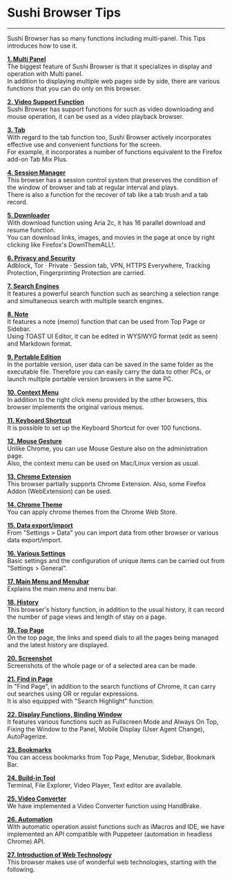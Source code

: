 # Sushi Browser Tips  

*****

Sushi Browser has so many functions including multi-panel.
This Tips introduces how to use it.

[**1. Multi Panel**](multi-panel.md)  
The biggest feature of Sushi Browser is that it specializes in display and operation with Multi panel.  
In addition to displaying multiple web pages side by side, there are various functions that you can do only on this browser.

[**2. Video Support Function**](video.md)  
Sushi Browser has support functions for such as video downloading and mouse operation,
it can be used as a video playback browser.  

[**3. Tab**](tab.md)  
With regard to the tab function too, Sushi Browser actively incorporates effective use and convenient functions for the screen.   
For example, it incorporates a number of functions equivalent to the Firefox add-on Tab Mix Plus.  

[**4. Session Manager**](session-manager.md)  
This browser has a session control system that preserves the condition of the window of browser and tab at regular interval and plays.  
There is also a function for the recover of tab like a tab trush and a tab record.  

[**5. Downloader**](downloader.md)  
With download function using Aria 2c, it has 16 parallel download and resume function.  
You can download links, images, and movies in the page at once by right clicking like Firefox's DownThemALL!. 

[**6. Privacy and Security**](privacy-and-security.md)  
Adblock, Tor · Private · Session tab, VPN, HTTPS Everywhere, Tracking Protection, Fingerprinting Protection are carried.  

[**7. Search Engines**](search-engine.md)  
It features a powerful search function such as searching a selection range and simultaneous search with multiple search engines.  

[**8. Note**](note.md)  
It features a note (memo) function that can be used from Top Page or Sidebar.  
Using TOAST UI Editor, it can be edited in WYSIWYG format (edit as seen) and Markdown format.

[**9. Portable Edition**](portable-edtion.md)  
In the portable version, user data can be saved in the same folder as the executable file.
Therefore you can easily carry the data to other PCs, or launch multiple portable version browsers in the same PC.  

[**10. Context Menu**](context-menu.md)  
In addition to the right click menu provided by the other browsers, this browser implements the original various menus.

[**11. Keyboard Shortcut**](keyboard-shortcuts.md)  
It is possible to set up the Keyboard Shortcut for over 100 functions.

[**12. Mouse Gesture**](mouse-gesture.md)  
Unlike Chrome, you can use Mouse Gesture also on the administration page.   
Also, the context menu can be used on Mac/Linux version as usual.

[**13. Chrome Extension**](chrome-extension.md)  
This browser partially supports Chrome Extension. Also, some Firefox Addon (WebExtension) can be used.  

[**14. Chrome Theme**](chrome-theme.md)  
You can apply chrome themes from the Chrome Web Store.

[**15. Data export/import**](data-export-and-import.md)  
From "Settings > Data" you can import data from other browser or various data export/import.

[**16. Various Settings**](various-settings.md)  
Basic settings and the configuration of unique items can be carried out from "Settings > General". 

[**17. Main Menu and Menubar**](menu-and-bar.md)  
Explains the main menu and menu bar. 

[**18. History**](history.md)  
This browser's history function, in addition to the usual history, it can record the number of page views and length of stay on a page.

[**19. Top Page**](top-page.md)  
On the top page, the links and speed dials to all the pages being managed and the latest history are displayed.

[**20. Screenshot**](screenshot.md)  
Screenshots of the whole page or of a selected area can be made.

[**21. Find in Page**](find-in-page.md)  
In "Find Page", in addition to the search functions of Chrome, it can carry out searches using OR or regular expressions.   
It is also equipped with "Search Highlight" function. 

[**22. Display Functions, Binding Window**](display-switching-and-bind-window.md)    
It features various functions such as Fullscreen Mode and Always On Top, Fixing the Window to the Panel, Mobile Display (User Agent Change), AutoPagerize.

[**23. Bookmarks**](bookmarks.md)  
You can access bookmarks from Top Page, Menubar, Sidebar, Bookmark Bar.

[**24. Build-in Tool**](build-in-tools.md)  
Terminal, File Explorer, Video Player, Text editor are available.

[**25. Video Converter**](video-converter.md)  
We have implemented a Video Converter function using HandBrake.

[**26. Automation**](automation.md)  
With automatic operation assist functions such as iMacros and IDE,
we have implemented an API compatible with Puppeteer (automation in headless Chrome) API.

[**27. Introduction of Web Technology**](web-technology.md)  
This browser makes use of wonderful web technologies, starting with the following. 
